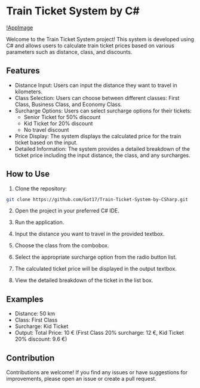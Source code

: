 # Train Ticket System by C#

[!AppImage](Images/TicketSystemApp.png)

Welcome to the Train Ticket System project! This system is developed using C# and allows users to calculate train ticket prices based on various parameters such as distance, class, and discounts.

## Features

- Distance Input: Users can input the distance they want to travel in kilometers.
- Class Selection: Users can choose between different classes: First Class, Business Class, and Economy Class.
- Surcharge Options: Users can select surcharge options for their tickets:
  - Senior Ticket for 50% discount
  - Kid Ticket for 20% discount
  - No travel discount
- Price Display: The system displays the calculated price for the train ticket based on the input.
- Detailed Information: The system provides a detailed breakdown of the ticket price including the input distance, the class, and any surcharges.

## How to Use

1. Clone the repository:

  ``` bash
  git clone https://github.com/Got17/Train-Ticket-System-by-CSharp.git
  ```

2. Open the project in your preferred C# IDE.

3. Run the application.

4. Input the distance you want to travel in the provided textbox.

5. Choose the class from the combobox.

6. Select the appropriate surcharge option from the radio button list.

7. The calculated ticket price will be displayed in the output textbox.

8. View the detailed breakdown of the ticket in the list box.

## Examples

- Distance: 50 km
- Class: First Class
- Surcharge: Kid Ticket
- Output: Total Price: 10 € (First Class 20% surcharge: 12 €, Kid Ticket 20% discount: 9.6 €)

## Contribution

Contributions are welcome! If you find any issues or have suggestions for improvements, please open an issue or create a pull request.

